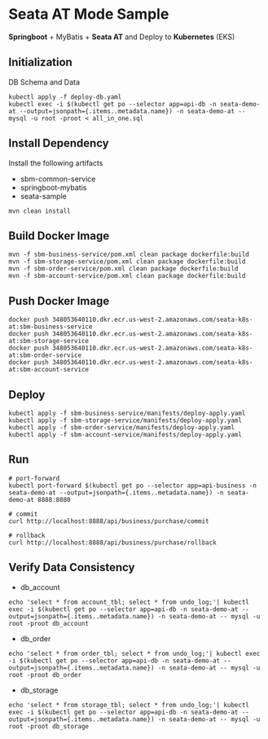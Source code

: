 # Seata AT Mode Sample
**Springboot** + MyBatis + **Seata AT** and Deploy to **Kubernetes** (EKS)

## Initialization
DB Schema and Data
```
kubectl apply -f deploy-db.yaml
kubectl exec -i $(kubectl get po --selector app=api-db -n seata-demo-at --output=jsonpath={.items..metadata.name}) -n seata-demo-at --  mysql -u root -proot < all_in_one.sql
```

## Install Dependency
Install the following artifacts
* sbm-common-service
* springboot-mybatis
* seata-sample

```
mvn clean install
```

## Build Docker Image
```
mvn -f sbm-business-service/pom.xml clean package dockerfile:build
mvn -f sbm-storage-service/pom.xml clean package dockerfile:build
mvn -f sbm-order-service/pom.xml clean package dockerfile:build
mvn -f sbm-account-service/pom.xml clean package dockerfile:build
```

## Push Docker Image
```
docker push 348053640110.dkr.ecr.us-west-2.amazonaws.com/seata-k8s-at:sbm-business-service
docker push 348053640110.dkr.ecr.us-west-2.amazonaws.com/seata-k8s-at:sbm-storage-service
docker push 348053640110.dkr.ecr.us-west-2.amazonaws.com/seata-k8s-at:sbm-order-service
docker push 348053640110.dkr.ecr.us-west-2.amazonaws.com/seata-k8s-at:sbm-account-service
```

## Deploy
```
kubectl apply -f sbm-business-service/manifests/deploy-apply.yaml
kubectl apply -f sbm-storage-service/manifests/deploy-apply.yaml
kubectl apply -f sbm-order-service/manifests/deploy-apply.yaml
kubectl apply -f sbm-account-service/manifests/deploy-apply.yaml
```

## Run 
```
# port-forward
kubectl port-forward $(kubectl get po --selector app=api-business -n seata-demo-at --output=jsonpath={.items..metadata.name}) -n seata-demo-at 8888:8080

# commit
curl http://localhost:8888/api/business/purchase/commit

# rollback
curl http://localhost:8888/api/business/purchase/rollback

```

## Verify Data Consistency
* db_account
```
echo 'select * from account_tbl; select * from undo_log;'| kubectl exec -i $(kubectl get po --selector app=api-db -n seata-demo-at --output=jsonpath={.items..metadata.name}) -n seata-demo-at -- mysql -u root -proot db_account
```

* db_order
```
echo 'select * from order_tbl; select * from undo_log;'| kubectl exec -i $(kubectl get po --selector app=api-db -n seata-demo-at --output=jsonpath={.items..metadata.name}) -n seata-demo-at -- mysql -u root -proot db_order
```

* db_storage
```
echo 'select * from storage_tbl; select * from undo_log;'| kubectl exec -i $(kubectl get po --selector app=api-db -n seata-demo-at --output=jsonpath={.items..metadata.name}) -n seata-demo-at -- mysql -u root -proot db_storage
```

